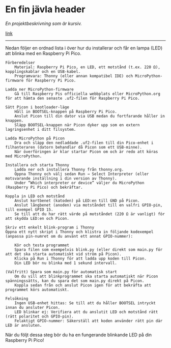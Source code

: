 
# En fin jävla header 

*En projektbeskrivning som är kursiv.*



[link](https://www.example.com/my%20great%20page)

---

Nedan följer en ordnad lista i över hur du installerar och får en lampa (LED) att blinka med en Raspberry Pi Pico.

    Förberedelser
        Material: Raspberry Pi Pico, en LED, ett motstånd (t.ex. 220 Ω), kopplingskablar och en USB-kabel.
        Programvara: Thonny (eller annan kompatibel IDE) och MicroPython-firmware för Raspberry Pi Pico.

    Ladda ner MicroPython-firmware
        Gå till Raspberry Pis officiella webbplats eller MicroPython.org för att hämta den senaste .uf2-filen för Raspberry Pi Pico.

    Sätt Picon i bootloader-läge
        Håll in BOOTSEL-knappen på Raspberry Pi Pico.
        Anslut Picon till din dator via USB medan du fortfarande håller in knappen.
        Släpp BOOTSEL-knappen när Picon dyker upp som en extern lagringsenhet i ditt filsystem.

    Ladda MicroPython på Picon
        Dra och släpp den nedladdade .uf2-filen till din Pico-enhet i filhanteraren (datorn behandlar då Picon som ett USB-minne).
        När överföringen är klar startar Picon om och är redo att köras med MicroPython.

    Installera och starta Thonny
        Ladda ner och installera Thonny från thonny.org.
        Öppna Thonny och välj sedan Run → Select Interpreter (eller motsvarande inställning i din version av Thonny).
        Under “Which interpreter or device” väljer du MicroPython (Raspberry Pi Pico) och bekräftar.

    Koppla in LED och motstånd
        Anslut kortbenet (katoden) på LED:en till GND på Picon.
        Anslut långbenet (anoden) via motståndet till en valfri GPIO-pin, till exempel GPIO 15.
        Se till att du har rätt värde på motståndet (220 Ω är vanligt) för att skydda LED:en och Picon.

    Skriv ett enkelt blink-program i Thonny
    Öppna ett nytt skript i Thonny och klistra in följande kodexempel (anpassa pin-numret om du använt ett annat GPIO-nummer):
	
	    Kör och testa programmet
        Spara filen som exempelvis blink.py (eller direkt som main.py för att det ska starta automatiskt vid ström på Picon).
        Klicka på Run i Thonny för att ladda upp koden till Picon.
        Din LED bör nu blinka med 1 sekund intervall.

    (Valfritt) Spara som main.py för automatisk start
        Om du vill att blinkprogrammet ska starta automatiskt när Picon spänningssätts, kan du spara det som main.py direkt på Picon.
        Koppla sedan från och anslut Picon igen för att bekräfta att programmet körs automatiskt.

    Felsökning
        Ingen USB-enhet hittas: Se till att du håller BOOTSEL intryckt innan du ansluter Picon.
        LED blinkar ej: Verifiera att du anslutit LED och motstånd rätt (rätt polaritet och GPIO-pin).
        Felaktigt GPIO-nummer: Säkerställ att koden använder rätt pin där LED är ansluten.

När du följt dessa steg bör du ha en fungerande blinkande LED på din Raspberry Pi Pico!
